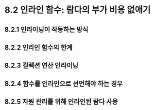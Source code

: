 # 8.2 인라인 함수: 람다의 부가 비용 없애기
## 8.2.1 인라이닝이 작동하는 방식
## 8.2.2 인라인 함수의 한계
## 8.2.3 컬렉션 연산 인라이닝
## 8.2.4 함수를 인라인으로 선언해야 하는 경우
## 8.2.5 자원 관리를 위해 인라인된 람다 사용
